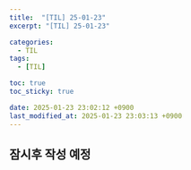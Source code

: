 ```yaml
---
title:  "[TIL] 25-01-23"
excerpt: "[TIL] 25-01-23"

categories:
  - TIL
tags:
  - [TIL]

toc: true
toc_sticky: true

date: 2025-01-23 23:02:12 +0900
last_modified_at: 2025-01-23 23:03:13 +0900
---
```


## 잠시후 작성 예정